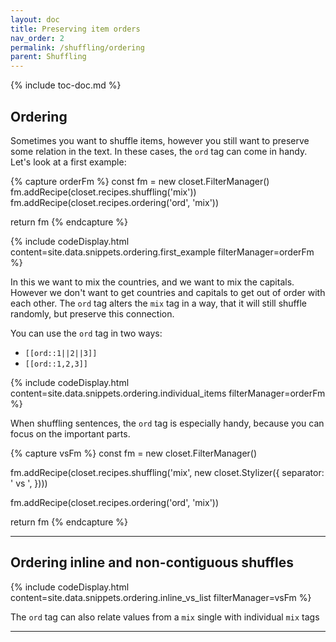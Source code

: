 ```yaml
---
layout: doc
title: Preserving item orders
nav_order: 2
permalink: /shuffling/ordering
parent: Shuffling
---
```


{% include toc-doc.md %}

## Ordering

Sometimes you want to shuffle items, however you still want to preserve some relation in the text.
In these cases, the `ord` tag can come in handy.
Let's look at a first example:

{% capture orderFm %}
const fm = new closet.FilterManager()
fm.addRecipe(closet.recipes.shuffling('mix'))
fm.addRecipe(closet.recipes.ordering('ord', 'mix'))

return fm
{% endcapture %}

{% include codeDisplay.html content=site.data.snippets.ordering.first_example filterManager=orderFm %}

In this we want to mix the countries, and we want to mix the capitals.
However we don't want to get countries and capitals to get out of order with each other.
The `ord` tag alters the `mix` tag in a way, that it will still shuffle randomly, but preserve this connection.

You can use the `ord` tag in two ways:
- `[[ord::1||2||3]]`
- `[[ord::1,2,3]]`

{% include codeDisplay.html content=site.data.snippets.ordering.individual_items filterManager=orderFm %}

When shuffling sentences, the `ord` tag is especially handy, because you can focus on the important parts.

{% capture vsFm %}
const fm = new closet.FilterManager()

fm.addRecipe(closet.recipes.shuffling('mix', new closet.Stylizer({
  separator: ' vs ',
})))

fm.addRecipe(closet.recipes.ordering('ord', 'mix'))

return fm
{% endcapture %}

---

## Ordering inline and non-contiguous shuffles

{% include codeDisplay.html content=site.data.snippets.ordering.inline_vs_list filterManager=vsFm %}

The `ord` tag can also relate values from a `mix` single with individual `mix` tags

---
